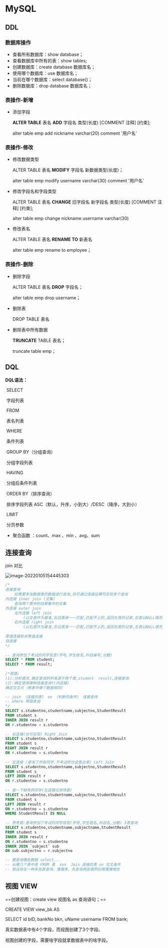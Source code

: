 # MySQL

## DDL

### 数据库操作

- 查看所有数据库：show database；
- 查看数据库中所有的表：show tables;
- 创建数据库：create database 数据库名；
- 使用哪个数据库：use 数据库名；
- 当前在哪个数据库：select database()；
- 删除数据库：drop database 数据库名；

### 表操作-新增

- 添加字段

  **ALTER TABLE** 表名 **ADD** 字段名 类型(长度) [COMMENT 注释] [约束];

  alter table emp add nickname varchar(20) comment '用户名'

### 表操作-修改

- 修改数据类型

  ALTER TABLE 表名 **MODIFY** 字段名 新数据类型(长度)；

  alter table emp modify username varchar(30) comment '用户名'

- 修改字段名和字段类型

  ALTER TABLE 表名 **CHANGE** 旧字段名 新字段名 类型(长度) [COMMENT 注释] [约束];

  alter table emp change nickname username varchar(30)

- 修改表名

  ALTER TABLE 表名 **RENAME TO** 新表名

  alter table emp rename to employee；

### 表操作-删除

- 删除字段

  ALTER TABLE 表名 **DROP** 字段名；

  alter table emp drop username；

- 删除表

  DROP TABLE 表名

- 删除表中所有数据

  **TRUNCATE** TABLE 表名；

  truncate table emp；



## DQL

**DQL语法：**

​	SELECT 

​					字段列表

​	FROM

​					表名列表

​	WHERE

​					条件列表

​	GROUP BY（分组查询）

​					分组字段列表

​	HAVING

​					分组后条件列表

​	ORDER BY（排序查询）

​					排序字段列表    ASC（默认，升序，小到大）/DESC（降序，大到小）

​	LIMIT

​					分页参数

- 聚合函数 ：count、max 、min 、avg、sum



## 连接查询

join 对比

![image-20220105154445303](C:\Users\Bosco\AppData\Roaming\Typora\typora-user-images\image-20220105154445303.png)



```sql
/*
连接查询
    如需要多张数据表的数据进行查询,则可通过连接运算符实现多个查询
内连接 inner join (交集)
    查询两个表中的结果集中的交集
外连接 outer join
    左外连接 left join
        (以左表作为基准,右边表来一一匹配,匹配不上的,返回左表的记录,右表以NULL填充)
    右外连接 right join
        (以右表作为基准,左边表来一一匹配,匹配不上的,返回右表的记录,左表以NULL填充)
        
等值连接和非等值连接
自连接
*/
 
-- 查询参加了考试的同学信息(学号,学生姓名,科目编号,分数)
SELECT * FROM student;
SELECT * FROM result;
 
/*思路:
(1):分析需求,确定查询的列来源于两个类,student  result,连接查询
(2):确定使用哪种连接查询?(内连接)
确定交叉点（两表中哪个数据相同）

-- join （连接的表） on （判断的条件） 连接查询
-- where 等值查询
*/
SELECT s.studentno,studentname,subjectno,StudentResult
FROM student s
INNER JOIN result r
ON r.studentno = s.studentno
 
-- 右连接(也可实现) Right Join
SELECT s.studentno,studentname,subjectno,StudentResult
FROM student s
RIGHT JOIN result r
ON r.studentno = s.studentno
 
-- 左连接 (查询了所有同学,不考试的也会查出来) Left Join
SELECT s.studentno,studentname,subjectno,StudentResult
FROM student s
LEFT JOIN result r
ON r.studentno = s.studentno
 
-- 查一下缺考的同学(左连接应用场景)
SELECT s.studentno,studentname,subjectno,StudentResult
FROM student s
LEFT JOIN result r
ON r.studentno = s.studentno
WHERE StudentResult IS NULL
 
-- 思考题:查询参加了考试的同学信息(学号,学生姓名,科目名,分数) 3表查询	
SELECT s.studentno,studentname,subjectname,StudentResult
FROM student s
INNER JOIN result r
ON r.studentno = s.studentno
INNER JOIN `subject` sub
ON sub.subjectno = r.subjectno

-- 要查询哪些数据 select...
-- 从哪几个表中查 FROM 表  xxx  Join 连接的表 on 交叉条件
-- 假设存在一种多张表查询，慢慢来，先查询两张表然后再慢慢增加
```



## 视图 VIEW

==创建视图：create view 视图名 as 查询语句；==

CREATE VIEW view_bk AS 

SELECT  id bID, bankNo bkn, uName username FROM bank;

真实数据表中有4个字段，而视图创建了3个字段。

视图创建的字段，需要啥字段就拿数据表中的啥字段。
